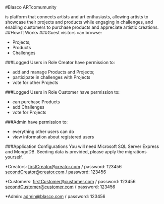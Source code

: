 #Blasco ARTcomumunity

is platform that connects artists and art enthusiasts, allowing artists to showcase their projects and products while engaging in challenges, and enabling customers to purchase products and appreciate artistic creations.
\
##How It Works
###Guest visitors can browse:
*	Projects;
*	Products
*	Challenges

###Logged Users in Role Creator have permission to:
*	add and manage Products and Projects;
*	participate in challenges with Projects
* vote for other Projects

###Logged Users in Role Customer have permission to:
* can purchase Products
*	add Challenges
*	vote for Projects

###Admin have permission to:
*	everything other users can do
*	view information about registered users

###Application Configurations
You will need Microsoft SQL Server Express and MongoDB. Seeding data is provided, please apply the migrations yourself. 

*Creators: 
firstCreator@creator.com / password: 123456
secondCreator@creator.com / password: 123456

*Customers:
firstCustomer@customer.com / password: 123456
secondCustomer@customer.com / password: 123456

*Admin:
admin@blasco.com / password: 123456
